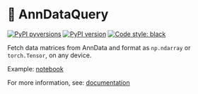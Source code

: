 # 🔎 AnnDataQuery

[![PyPI pyversions](https://img.shields.io/pypi/pyversions/adata_query.svg)](https://pypi.python.org/pypi/adata_query/)
[![PyPI version](https://badge.fury.io/py/adata_query.svg)](https://badge.fury.io/py/adata_query)
[![Code style: black](https://img.shields.io/badge/code%20style-black-000000.svg)](https://github.com/psf/black)

Fetch data matrices from AnnData and format as `np.ndarray` or `torch.Tensor`, on any device.

Example: [notebook](https://colab.research.google.com/github/mvinyard/AnnDataQuery/blob/test-release/notebooks/anndata_query_tutorial.ipynb)

For more information, see: [documentation](https://michael-vinyard.gitbook.io/anndataquery/)
